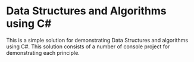 # Data Structures and Algorithms using C# 

This is a simple solution for demonstrating Data Structures and algorithms using C#.
This solution consists of a number of console project for demonstrating each principle.
